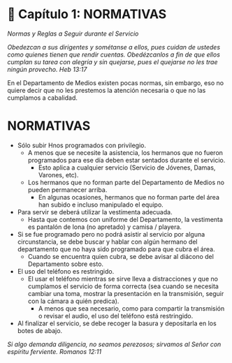 # 📖 Capítulo 1: NORMATIVAS
*Normas y Reglas a Seguir durante el Servicio*

*Obedezcan a sus dirigentes y sométanse a ellos, pues cuidan de ustedes como quienes tienen que rendir cuentas. Obedézcanlos a fin de que ellos cumplan su tarea con alegría y sin quejarse, pues el quejarse no les trae ningún provecho.
Heb 13:17*

En el Departamento de Medios existen pocas normas, sin embargo, eso no quiere decir que no les prestemos la atención necesaria o que no las cumplamos a cabalidad.

# NORMATIVAS
* Sólo subir Hnos programados con privilegio.
  * A menos que se necesite la asistencia, los hermanos que no fueron programados para ese día deben estar sentados durante el servicio.
    * Esto aplica a cualquier servicio (Servicio de Jóvenes, Damas, Varones, etc).
  * Los hermanos que no forman parte del Departamento de Medios no pueden permanecer arriba.
    * En algunas ocasiones, hermanos que no forman parte del área han subido e incluso manipulado el equipo.
* Para servir se deberá utilizar la vestimenta adecuada.
  * Hasta que contemos con uniforme del Departamento, la vestimenta es pantalón de lona (no apretado) y camisa / playera.
* Si se fue programado pero no podrá asistir al servicio por alguna circunstancia, se debe buscar y hablar con algún hermano del departamento que no haya sido programado para que cubra el área.
  * Cuando se encuentra quien cubra, se debe avisar al diácono del Departamento sobre esto.
* El uso del teléfono es restringido.
  * El usar el teléfono mientras se sirve lleva a distracciones y que no cumplamos el servicio de forma correcta (sea cuando se necesita cambiar una toma, mostrar la presentación en la transmisión, seguir con la cámara a quién predica).
    * A menos que sea necesario, como para compartir la transmisión o revisar el audio, el uso del teléfono está restringido.
* Al finalizar el servicio, se debe recoger la basura y depositarla en los botes de abajo.

*Si algo demanda diligencia, no seamos perezosos; sirvamos al Señor con espíritu ferviente.
Romanos 12:11*
